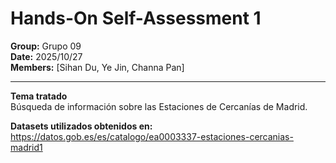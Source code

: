 # Hands-On Self-Assessment 1

**Group:** Grupo 09  
**Date:** 2025/10/27  
**Members:** [Sihan Du, Ye Jin, Channa Pan]

---

**Tema tratado**  
Búsqueda de información sobre las Estaciones de Cercanías de Madrid.

**Datasets utilizados obtenidos en:**  
https://datos.gob.es/es/catalogo/ea0003337-estaciones-cercanias-madrid1
